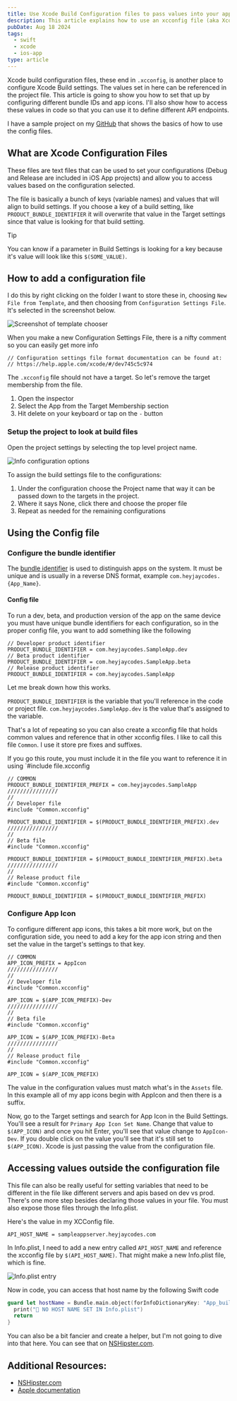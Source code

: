 ```yaml
---
title: Use Xcode Build Configuration files to pass values into your app
description: This article explains how to use an xcconfig file (aka Xcode Build Configuration Files) to run different versions of your app
pubDate: Aug 18 2024
tags:
  - swift
  - xcode
  - ios-app
type: article
---
```


Xcode build configuration files, these end in `.xcconfig`, is another place to configure Xcode Build settings. The values set in here can be referenced in the project file. This article is going to show you how to set that up by configuring different bundle IDs and app icons. I'll also show how to access these values in code so that you can use it to define different API endpoints.

I have a sample project on my [GitHub](https://github.com/heyjaywilson/config-file-tutorial) that shows the basics of how to use the config files.

## What are Xcode Configuration Files

These files are text files that can be used to set your configurations (Debug and Release are included in iOS App projects) and allow you to access values based on the configuration selected.

The file is basically a bunch of keys (variable names) and values that will align to build settings. If you choose a key of a build setting, like `PRODUCT_BUNDLE_IDENTIFIER` it will overwrite that value in the Target settings since that value is looking for that build setting. 

>[!TIP] 
You can know if a parameter in Build Settings is looking for a key because it's value will look like this `$(SOME_VALUE)`.

## How to add a configuration file

I do this by right clicking on the folder I want to store these in, choosing `New File from Template`, and then choosing from `Configuration Settings File`. It's selected in the screenshot below.

![Screenshot of template chooser](./18-images/configuration_settings_template_chooser.png)

When you make a new Configuration Settings File, there is a nifty comment so you can easily get more info

```
// Configuration settings file format documentation can be found at:
// https://help.apple.com/xcode/#/dev745c5c974
```

The `.xcconfig` file should not have a target. So let's remove the target membership from the file.

1. Open the inspector
2. Select the App from the Target Membership section
3. Hit delete on your keyboard or tap on the `-` button

### Setup the project to look at build files

Open the project settings by selecting the top level project name.

![Info configuration options](./18-images/info-configs.png)

To assign the build settings file to the configurations:

1. Under the configuration choose the Project name that way it can be passed down to the targets in the project.
2. Where it says None, click there and choose the proper file
3. Repeat as needed for the remaining configurations

## Using the Config file

### Configure the bundle identifier

The [bundle identifier](https://developer.apple.com/documentation/bundleresources/information_property_list/cfbundleidentifier) is used to distinguish apps on the system. It must be unique and is usually in a reverse DNS format, example `com.heyjaycodes.{App_Name}`.

#### Config file
To run a dev, beta, and production version of the app on the same device you must have unique bundle identifiers for each configuration, so in the proper config file, you want to add something like the following

```
// Developer product identifier
PRODUCT_BUNDLE_IDENTIFIER = com.heyjaycodes.SampleApp.dev
// Beta product identifier
PRODUCT_BUNDLE_IDENTIFIER = com.heyjaycodes.SampleApp.beta
// Release product identifier
PRODUCT_BUNDLE_IDENTIFIER = com.heyjaycodes.SampleApp
```

Let me break down how this works.

`PRODUCT_BUNDLE_IDENTIFIER` is the variable that you'll reference in the code or project file.
`com.heyjaycodes.SampleApp.dev` is the value that's assigned to the variable.

That's a lot of repeating so you can also create a xcconfig file that holds common values and reference that in other xcconfig files. I like to call this file `Common`. I use it store pre fixes and suffixes.

If you go this route, you must include it in the file you want to reference it in using `#include file.xcconfig

```
// COMMON
PRODUCT_BUNDLE_IDENTIFIER_PREFIX = com.heyjaycodes.SampleApp
////////////////
//
// Developer file
#include "Common.xcconfig"

PRODUCT_BUNDLE_IDENTIFIER = $(PRODUCT_BUNDLE_IDENTIFIER_PREFIX).dev
////////////////
//
// Beta file
#include "Common.xcconfig"

PRODUCT_BUNDLE_IDENTIFIER = $(PRODUCT_BUNDLE_IDENTIFIER_PREFIX).beta
////////////////
//
// Release product file
#include "Common.xcconfig"

PRODUCT_BUNDLE_IDENTIFIER = $(PRODUCT_BUNDLE_IDENTIFIER_PREFIX)
```

### Configure App Icon

To configure different app icons, this takes a bit more work, but on the configuration side, you need to add a key for the app icon string and then set the value in the target's settings to that key. 

```
// COMMON
APP_ICON_PREFIX = AppIcon
////////////////
//
// Developer file
#include "Common.xcconfig"

APP_ICON = $(APP_ICON_PREFIX)-Dev
////////////////
//
// Beta file
#include "Common.xcconfig"

APP_ICON = $(APP_ICON_PREFIX)-Beta
////////////////
//
// Release product file
#include "Common.xcconfig"

APP_ICON = $(APP_ICON_PREFIX)
```

The value in the configuration values must match what's in the `Assets` file. In this example all of my app icons begin with AppIcon and then there is a suffix.

Now, go to the Target settings and search for App Icon in the Build Settings. You'll see a result for `Primary App Icon Set Name`. Change that value to `$(APP_ICON)` and once you hit Enter, you'll see that value change to `AppIcon-Dev`. If you double click on the value you'll see that it's still set to `$(APP_ICON)`. Xcode is just passing the value from the configuration file.

## Accessing values outside the configuration file

This file can also be really useful for setting variables that need to be different in the file like different servers and apis based on dev vs prod. There's one more step besides declaring those values in your file. You must also expose those files through the Info.plist.

Here's the value in my XCConfig file.

```
API_HOST_NAME = sampleappserver.heyjaycodes.com
```

In Info.plist, I need to add a new entry called `API_HOST_NAME` and reference the xcconfig file by `$(API_HOST_NAME)`. That might make a new Info.plist file, which is fine.

![Info.plist entry](./18-images/info-plist.png)

Now in code, you can access that host name by the following Swift code

```swift
guard let hostName = Bundle.main.object(forInfoDictionaryKey: "App_build_number") as? String else {
  print("🚨 NO HOST NAME SET IN Info.plist")
  return
}
```

You can also be a bit fancier and create a helper, but I'm not going to dive into that here. You can see that on [NSHipster.com](https://nshipster.com/xcconfig/#accessing-build-settings-from-swift).

## Additional Resources:

- [NSHipster.com](https://nshipster.com/xcconfig/#accessing-build-settings-from-swift)
- [Apple documentation](https://help.apple.com/xcode/mac/11.4/#/dev745c5c974)